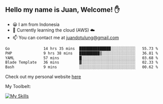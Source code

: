 ## Hello my name is Juan, Welcome! ✋

- 😀 I am from Indonesia
- 📖 Currently learning the cloud (AWS) ☁️
- 📫 You can contact me at juandotulung@gmail.com

<!--START_SECTION:waka-->

```txt
Go               14 hrs 35 mins  ██████████████░░░░░░░░░░░   55.73 %
PHP              9 hrs 38 mins   █████████▒░░░░░░░░░░░░░░░   36.81 %
YAML             57 mins         █░░░░░░░░░░░░░░░░░░░░░░░░   03.68 %
Blade Template   36 mins         ▓░░░░░░░░░░░░░░░░░░░░░░░░   02.33 %
Bash             9 mins          ░░░░░░░░░░░░░░░░░░░░░░░░░   00.62 %
```

<!--END_SECTION:waka-->

Check out my personal website [here](https://juanchristian.com)

My Toolbelt:

[![My Skills](https://skillicons.dev/icons?i=go,js,ts,nodejs,express,react,nextjs,vue,tailwind,vite,html,css,python,php,aws,bash,linux,postgres,mysql,redis,kafka,docker,vercel,netlify,vscode,figma)](https://skillicons.dev)

